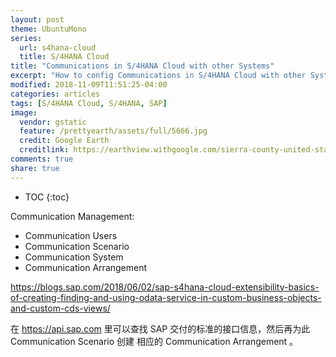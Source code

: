 ```yaml
---
layout: post
theme: UbuntuMono
series: 
  url: s4hana-cloud
  title: S/4HANA Cloud
title: "Communications in S/4HANA Cloud with other Systems"
excerpt: "How to config Communications in S/4HANA Cloud with other Systems"
modified: 2018-11-09T11:51:25-04:00
categories: articles
tags: [S/4HANA Cloud, S/4HANA, SAP]
image:
  vendor: gstatic
  feature: /prettyearth/assets/full/5666.jpg
  credit: Google Earth
  creditlink: https://earthview.withgoogle.com/sierra-county-united-states-5666
comments: true
share: true
---
```


* TOC
{:toc}

Communication Management:
* Communication Users
* Communication Scenario
* Communication System
* Communication Arrangement


https://blogs.sap.com/2018/06/02/sap-s4hana-cloud-extensibility-basics-of-creating-finding-and-using-odata-service-in-custom-business-objects-and-custom-cds-views/

在 https://api.sap.com 里可以查找 SAP 交付的标准的接口信息，然后再为此 Communication Scenario 创建 相应的 Communication Arrangement 。